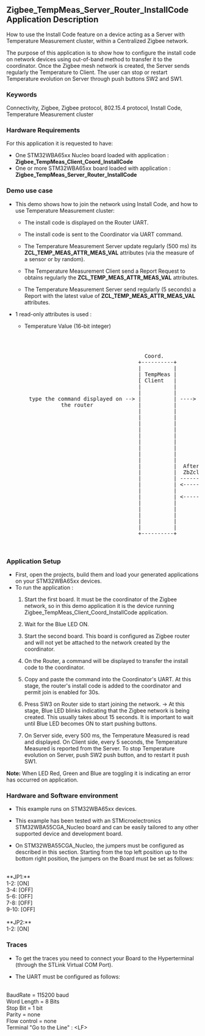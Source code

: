 ## __Zigbee_TempMeas_Server_Router_InstallCode Application Description__

How to use the Install Code feature on a device acting as a Server with Temperature Measurement cluster, within a Centralized Zigbee network.  
    
The purpose of this application is to show how to configure the install code on network devices using out-of-band method to transfer it to the coordinator. 
Once the Zigbee mesh network is created, the Server sends regularly the Temperature to Client. The user can stop or restart Temperature evolution on Server through push buttons SW2 and SW1. 

### __Keywords__

Connectivity, Zigbee, Zigbee protocol, 802.15.4 protocol, Install Code, Temperature Measurement cluster  

### __Hardware Requirements__

For this application it is requested to have:  

* One STM32WBA65xx Nucleo board loaded with application : **Zigbee_TempMeas_Client_Coord_InstallCode**  
* One or more STM32WBA65xx board loaded with application : **Zigbee_TempMeas_Server_Router_InstallCode**  

### __Demo use case__

* This demo shows how to join the network using Install Code, and how to use Temperature Measurement cluster:
    * The install code is displayed on the Router UART.  
	
	* The install code is sent to the Coordinator via UART command.  
	
	* The Temperature Measurement Server update regularly (500 ms) its **ZCL_TEMP_MEAS_ATTR_MEAS_VAL** attributes (via the measure of a sensor or by random).  
	
    * The Temperature Measurement Client send a Report Request to obtains regularly the **ZCL_TEMP_MEAS_ATTR_MEAS_VAL** attributes.  
	
	* The Temperature Measurement Server send regularly (5 seconds) a Report with the latest value of **ZCL_TEMP_MEAS_ATTR_MEAS_VAL** attributes.  
	  
* 1 read-only attributes is used :
    * Temperature Value (16-bit integer)  
	
<pre>
    
    
			                            
                                           Coord.                                                                    Router
                                         +----------+                                                              +----------+
                                         |          |                                                              |          |                                       
                                         | TempMeas |                                                              | TempMeas |  - Display the install code command on traces
                                         [ Client   |                                                              | Server   |  
                                         |          |                                                              |          |  
                                         |          |                                                              |          |  
       type the command displayed on --> |          | ----> Permit join enabled for 30s                            |          | 
                 the router 		     |          |                                                              |          |
			                             |          |                                                              |          | <= PushB SW3 : Start Network join
			                             |          |                                                              |          |
										 |          |															   |		  |	 - Temperature Server during Init
			                             |          |                                                              |          |     launch a 500 ms Periodic Timer
                                         |          |                                                              |          |
                                         |          |                                                              |          |  - Every 500 ms (Green Led toggling)
                                         |          |                                                              |          |    * Read the Temperature Sensor (if exist)
                                         |          |                                                              |          |      or simulate it with RNG.
                                         |          |                                                              |          |    * <= ZbZclAttrIntegerWrite(ZCL_TEMP_MEAS_ATTR_MEAS_VAL) 
                                         |          |  After a Router was connected :                              |          |
                                         |          |  ZbZclAttrReportConfigReq(ZCL_TEMP_MEAS_ATTR_MEAS_VAL, 5sec) |          |
                                         |          | -----------------------------------------------------------> |          |
                                         |          | <----------------------------------------------------------- |          |
                                         |          |                                                              |          |
                                         |          | <-------------- Report (every 5 seconds) ------------------- |          |
                                         |          |                                                              |          |             
                                         |          |                                                              |          | <= PushB SW1 : Start/Restart 500 ms Periodic Timer.	(Green Led toggling)	 
                                         |          |                                                              |          |			 
                                         |          |                                                              |          |	<= PushB SW2 : Stop 500 ms Periodic Timer.(Stop Green Led toggling)		 
                                         |          |                                                              |          |			 
                                         +----------+                                                              +----------+
			                            

</pre> 

### __Application Setup__

* First, open the projects, build them and load your generated applications on your STM32WBA65xx devices.
* To run the application :
	1. Start the first board. It must be the coordinator of the Zigbee network, so in this demo application it is the device running Zigbee_TempMeas_Client_Coord_InstallCode application.  
    
	2. Wait for the Blue LED ON.  
	
    3. Start the second board. This board is configured as Zigbee router and will not yet be attached to the network created by the coordinator.  
	
	4. On the Router, a command will be displayed to transfer the install code to the coordinator.  
     
    5. Copy and paste the command into the Coordinator's UART. At this stage, the router's install code is added to the coordinator and permit join is enabled for 30s.  
	
	6. Press SW3 on Router side to start joining the network.
&rarr;  At this stage, Blue LED blinks indicating that the Zigbee network is being created. This usually takes about 15 seconds. It is important to wait until Blue LED becomes ON to start pushing buttons.     
	 
	4. On Server side, every 500 ms, the Temperature Measured is read and displayed.
	On Client side, every 5 seconds, the Temperature Measured is reported from the Server.
	To stop Temperature evolution on Server, push SW2 push button, and to restart it push SW1.
		
**Note:** When LED Red, Green and Blue are toggling it is indicating an error has occurred on application.

### __Hardware and Software environment__

* This example runs on STM32WBA65xx devices.  

* This example has been tested with an STMicroelectronics STM32WBA55CGA_Nucleo board and can be easily tailored to any other supported device and development board.  

* On STM32WBA55CGA_Nucleo, the jumpers must be configured as described in this section. Starting from the top left position up to the bottom right position, the jumpers on the Board must be set as follows:
<br>    
**JP1:**</br>
1-2:  [ON]</br>
3-4:  [OFF]</br>
5-6:  [OFF]</br>
7-8:  [OFF]</br>
9-10: [OFF]</br>
<br>
**JP2:**</br>
1-2:  [ON]  

### __Traces__

* To get the traces you need to connect your Board to the Hyperterminal (through the STLink Virtual COM Port).  

* The UART must be configured as follows:  
<br>
BaudRate       = 115200 baud</br>
Word Length    = 8 Bits</br>
Stop Bit       = 1 bit</br>
Parity         = none</br>
Flow control   = none</br>
Terminal   "Go to the Line" : &lt;LF&gt;  
